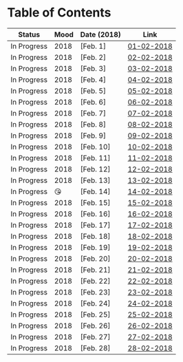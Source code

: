 # Table of Contents


|   Status    | Mood | Date (2018)                       |    Link    |
| :---------: | :--- | :-------------------------------- | :---------: |
| In Progress | 2018 | [Feb. 1] | [01-02-2018](01-02-2018.md)  |
| In Progress | 2018 | [Feb. 2] | [02-02-2018](02-02-2018.md)  |
| In Progress | 2018 | [Feb. 3] | [03-02-2018](03-02-2018.md)  |
| In Progress | 2018 | [Feb. 4] | [04-02-2018](04-02-2018.md)  |
| In Progress | 2018 | [Feb. 5] | [05-02-2018](05-02-2018.md)  |
| In Progress | 2018 | [Feb. 6] | [06-02-2018](06-02-2018.md)  |
| In Progress | 2018 | [Feb. 7] | [07-02-2018](07-02-2018.md)  |
| In Progress | 2018 | [Feb. 8] | [08-02-2018](08-02-2018.md)  |
| In Progress | 2018 | [Feb. 9] | [09-02-2018](09-02-2018.md)  |
| In Progress | 2018 | [Feb. 10] | [10-02-2018](10-02-2018.md)  |
| In Progress | 2018 | [Feb. 11] | [11-02-2018](11-02-2018.md)  |
| In Progress | 2018 | [Feb. 12] | [12-02-2018](12-02-2018.md)  |
| In Progress | 2018 | [Feb. 13] | [13-02-2018](13-02-2018.md)  |
| In Progress | :kissing_heart: | [Feb. 14] | [14-02-2018](14-02-2018.md)  |
| In Progress | 2018 | [Feb. 15] | [15-02-2018](15-02-2018.md)  |
| In Progress | 2018 | [Feb. 16] | [16-02-2018](16-02-2018.md)  |
| In Progress | 2018 | [Feb. 17] | [17-02-2018](17-02-2018.md)  |
| In Progress | 2018 | [Feb. 18] | [18-02-2018](18-02-2018.md)  |
| In Progress | 2018 | [Feb. 19] | [19-02-2018](19-02-2018.md)  |
| In Progress | 2018 | [Feb. 20] | [20-02-2018](20-02-2018.md)  |
| In Progress | 2018 | [Feb. 21] | [21-02-2018](21-02-2018.md)  |
| In Progress | 2018 | [Feb. 22] | [22-02-2018](22-02-2018.md)  |
| In Progress | 2018 | [Feb. 23] | [23-02-2018](23-02-2018.md)  |
| In Progress | 2018 | [Feb. 24] | [24-02-2018](24-02-2018.md)  |
| In Progress | 2018 | [Feb. 25] | [25-02-2018](25-02-2018.md)  |
| In Progress | 2018 | [Feb. 26] | [26-02-2018](26-02-2018.md)  |
| In Progress | 2018 | [Feb. 27] | [27-02-2018](27-02-2018.md)  |
| In Progress | 2018 | [Feb. 28] | [28-02-2018](28-02-2018.md)  |